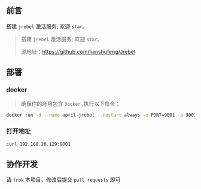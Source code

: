 ## 前言

搭建 `jrebel` 激活服务; 欢迎 `star`。

> 搭建 `jrebel` 激活服务; 欢迎 `star`。
>
> 源地址：https://github.com/lianshufeng/Jrebel

## 部署

### docker

> 确保你的环境包含 `Docker` ,执行以下命令：

~~~bash
docker run -d --name april-jrebel --restart always -e PORT=9001 -p 9001:8080 mobaijun/april-jrebel:latest
~~~

### 打开地址

~~~bash
curl 192.168.20.129:9001
~~~

## 协作开发

请 `frok` 本项目，修改后提交 `pull requests` 即可
